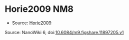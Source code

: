 <a name="material" />

# Horie2009 NM8
<script type="application/ld+json">
  {
    "@context": "https://schema.org/",
    "@type": "ChemicalSubstance",
    "@id": "https://egonw.github.io/nanowiki/nanowiki185.html#material",
    "http://purl.org/dc/terms/conformsTo":
      {
        "@type": "CreativeWork",
        "@id": "https://bioschemas.org/profiles/ChemicalSubstance/0.4-RELEASE/"
      },
    "identfier": "185",
    "name": "Horie2009 NM8",
    "url": "https://egonw.github.io/nanowiki/nanowiki185.html#material",
    "sameAs": "http://127.0.0.1/mediawiki/index.php/Special:URIResolver/Horie2009_NM8"
  }
</script>


* Source: [Horie2009](Horie2009.md)


Source: NanoWiki 6, doi:[10.6084/m9.figshare.11897205.v1](https://doi.org/10.6084/m9.figshare.11897205.v1)
